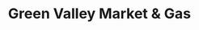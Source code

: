 ---
title: "Green Valley Market & Gas"
url: /green-valley/green-valley-market-and-gas/
shop: convenience
---